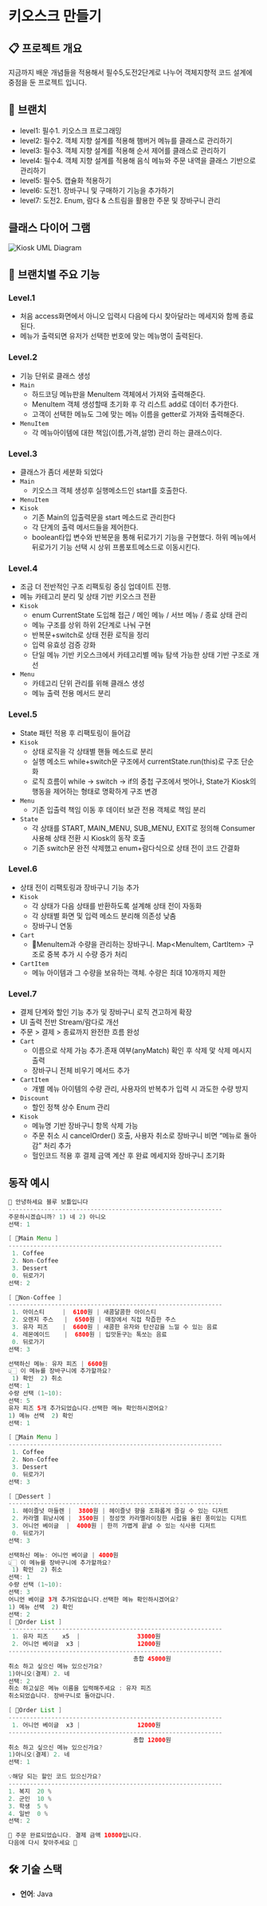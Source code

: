 # 키오스크 만들기

## 📋 프로젝트 개요

지금까지 배운 개념들을 적용해서 필수5,도전2단계로 나누어 객체지향적 코드 설계에 중점을 둔 프로젝트 입니다.

## 🔄 브랜치

- level1: 필수1. 키오스크 프로그래밍
- level2: 필수2. 객체 지향 설계를 적용해 햄버거 메뉴를 클래스로 관리하기
- level3: 필수3. 객체 지향 설계를 적용해 순서 제어를 클래스로 관리하기
- level4: 필수4. 객체 지향 설계를 적용해 음식 메뉴와 주문 내역을 클래스 기반으로 관리하기
- level5: 필수5. 캡슐화 적용하기
- level6: 도전1. 장바구니 및 구매하기 기능을 추가하기
- level7: 도전2.  Enum, 람다 & 스트림을 활용한 주문 및 장바구니 관리

## 클래스 다이어 그램
![Kiosk UML Diagram](https://github.com/user-attachments/assets/958ae24f-e7f4-47ae-afbc-fa7735fc73c6)


## 🎯 브랜치별 주요 기능

### Level.1
- 처음 access화면에서 아니오 입력시 다음에 다시 찾아달라는 메세지와 함께 종료된다.
- 메뉴가 출력되면 유저가 선택한 번호에 맞는 메뉴명이 출력된다.
### Level.2
- 기능 단위로 클래스 생성
- `Main` 
  - 하드코딩 메뉴판을 MenuItem 객체에서 가져와 출력해준다.
  -  MenuItem 객체 생성할때 초기화 후 각 리스트 add로 데이터 추가한다.
  -  고객이 선택한 메뉴도 그에 맞는 메뉴 이름을 getter로 가져와 출력해준다.
- `MenuItem` 
  - 각 메뉴아이템에 대한 책임(이름,가격,설명) 관리 하는 클래스이다.
### Level.3
- 클래스가 좀더 세분화 되었다
- `Main` 
  - 키오스크 객체 생성후 실행메소드인 start를 호출한다.
- `MenuItem` 
- `Kisok`
  - 기존 Main의 입출력문을 start 메소드로 관리한다
  - 각 단계의 출력 메서드들을 제어한다.
  - boolean타입 변수와 반복문을 통해 뒤로가기 기능을 구현했다. 하위 메뉴에서 뒤로가기 기능 선택 시 상위 프롬포트메소드로 이동시킨다.
### Level.4
- 조금 더 전반적인 구조 리팩토링 중심 업데이트 진행.
- 메뉴 카테고리 분리 및 상태 기반 키오스크 전환
- `Kisok`
    - enum CurrentState 도입해 접근 / 메인 메뉴 / 서브 메뉴 / 종료 상태 관리
    - 메뉴 구조를 상위 하위 2단계로 나눠 구현
    - 반복문+switch로 상태 전환 로직을 정리
    - 입력 유효성 검증 강화
    - 단일 메뉴 기반 키오스크에서 카테고리별 메뉴 탐색 가능한 상태 기반 구조로 개선
- `Menu`
  - 카테고리 단위 관리를 위해 클래스 생성
  - 메뉴 출력 전용 메서드 분리
### Level.5
- State 패턴 적용 후 리팩토링이 들어감
- `Kisok`
  - 상태 로직을 각 상태별 핸들 메소드로 분리
  - 실행 메소드 while+switch문 구조에서 currentState.run(this)로 구조 단순화
  - 로직 흐름이 while → switch → if의 중첩 구조에서 벗어나, State가 Kiosk의 행동을 제어하는 형태로 명확하게 구조 변경
- `Menu`
  - 기존 입출력 책임 이동 후 데이터 보관 전용 객체로 책임 분리
- `State`
  - 각 상태를 START, MAIN_MENU, SUB_MENU, EXIT로 정의해 Consumer<Kiosk> 사용해 상태 전환 시 Kiosk의 동작 호출
  - 기존 switch문 완전 삭제했고 enum+람다식으로 상태 전이 코드 간결화
### Level.6
- 상태 전이 리팩토링과 장바구니 기능 추가
- `Kisok`
  - 각 상태가 다음 상태를 반환하도록 설계해 상태 전이 자동화
  - 각 상태별 화면 및 입력 메소드 분리해 의존성 낮춤
  - 장바구니 연동
- `Cart`
  - MenuItem과 수량을 관리하는 장바구니. Map<MenuItem, CartItem> 구조로 중복 추가 시 수량 증가 처리
- `CartItem`
  - 메뉴 아이템과 그 수량을 보유하는 객체. 수량은 최대 10개까지 제한
### Level.7
- 결제 단계와 할인 기능 추가 및 장바구니 로직 견고하게 확장
- UI 출력 전반 Stream/람다로 개선
- 주문 > 결제 > 종료까지 완전한 흐름 완성
- `Cart`
  - 이름으로 삭제 가능 추가.존재 여부(anyMatch) 확인 후 삭제 맟 삭제 메시지 출력
  - 장바구니 전체 비우기 메서드 추가
- `CartItem`
  - 개별 메뉴 아이템의 수량 관리, 사용자의 반복추가 입력 시 과도한 수량 방지
- `Discount`
  - 할인 정책 상수 Enum 관리
- `Kisok`
  - 메뉴명 기반 장바구니 항목 삭제 가능
  - 주문 취소 시 cancelOrder() 호출, 사용자 취소로 장바구니 비면 “메뉴로 돌아감” 처리 추가
  - 헐인코드 적용 후 결제 금액 계산 후 완료 메세지와 장바구니 초기화
## 동작 예시
```java
💙 안녕하세요 블루 보틀입니다
------------------------------------------------------------
주문하시겠습니까? 1) 네 2) 아니오
선택: 1

[ 💙Main Menu ]
------------------------------------------------------------
 1. Coffee  
 2. Non-Coffee
 3. Dessert 
 0. 뒤로가기
선택: 2

[ 💙Non-Coffee ]
------------------------------------------------------------
 1. 아이스티     |  6100원 | 새콤달콤한 아이스티
 2. 오렌지 주스   |  6500원 | 매장에서 직접 착즙한 주스
 3. 유자 피즈    |  6600원 | 새콤한 유자와 탄산감을 느낄 수 있는 음료
 4. 레몬에이드    |  6800원 | 입맛돋구는 톡쏘는 음료
 0. 뒤로가기
선택: 3

선택하신 메뉴: 유자 피즈 | 6600원
👆🏻 이 메뉴를 장바구니에 추가할까요?
 1) 확인  2) 취소
선택: 1
수량 선택 (1~10):
선택: 5
유자 피즈 5개 추가되었습니다.선택한 메뉴 확인하시겠어요?
1) 메뉴 선택  2) 확인  
선택: 1

[ 💙Main Menu ]
------------------------------------------------------------
 1. Coffee  
 2. Non-Coffee
 3. Dessert 
 0. 뒤로가기
선택: 3

[ 💙Dessert ]
------------------------------------------------------------
 1. 헤이즐넛 마들렌 |  3800원 | 헤이즐넛 향을 조화롭게 즐길 수 있는 디저트
 2. 카라멜 휘낭시에 |  3500원 | 정성껏 카라멜라이징한 시럽을 올린 풍미있는 디저트
 3. 어니언 베이글  |  4000원 | 한끼 가볍게 끝낼 수 있는 식사용 디저트
 0. 뒤로가기
선택: 3

선택하신 메뉴: 어니언 베이글 | 4000원
👆🏻 이 메뉴를 장바구니에 추가할까요?
 1) 확인  2) 취소
선택: 1
수량 선택 (1~10):
선택: 3
어니언 베이글 3개 추가되었습니다.선택한 메뉴 확인하시겠어요?
1) 메뉴 선택  2) 확인  
선택: 2
[ 💙Order List ]
------------------------------------------------------------
 1. 유자 피즈    x5  |                33000원
 2. 어니언 베이글  x3 |                12000원
------------------------------------------------------------
                                   총합 45000원
취소 하고 싶으신 메뉴 있으신가요?
1)아니오(결제) 2. 네
선택: 2
취소 하고싶은 메뉴 이름을 입력해주세요 : 유자 피즈
취소되었습니다. 장바구니로 돌아갑니다.

[ 💙Order List ]
------------------------------------------------------------
 1. 어니언 베이글  x3 |                12000원
------------------------------------------------------------
                                   총합 12000원
취소 하고 싶으신 메뉴 있으신가요?
1)아니오(결제) 2. 네
선택: 1

💡해당 되는 할인 코드 있으신가요?
------------------------------------------------------------
1. 복지  20 %
2. 군인  10 %
3. 학생  5 %
4. 일반  0 %
선택: 2

🔔 주문 완료되었습니다. 결제 금액 10800입니다.
다음에 다시 찾아주세요 💙

```
## 🛠️ 기술 스택
- **언어**: Java


